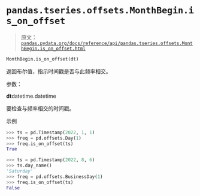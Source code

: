 # `pandas.tseries.offsets.MonthBegin.is_on_offset`

> 原文：[`pandas.pydata.org/docs/reference/api/pandas.tseries.offsets.MonthBegin.is_on_offset.html`](https://pandas.pydata.org/docs/reference/api/pandas.tseries.offsets.MonthBegin.is_on_offset.html)

```py
MonthBegin.is_on_offset(dt)
```

返回布尔值，指示时间戳是否与此频率相交。

参数：

**dt**datetime.datetime

要检查与频率相交的时间戳。

示例

```py
>>> ts = pd.Timestamp(2022, 1, 1)
>>> freq = pd.offsets.Day(1)
>>> freq.is_on_offset(ts)
True 
```

```py
>>> ts = pd.Timestamp(2022, 8, 6)
>>> ts.day_name()
'Saturday'
>>> freq = pd.offsets.BusinessDay(1)
>>> freq.is_on_offset(ts)
False 
```
